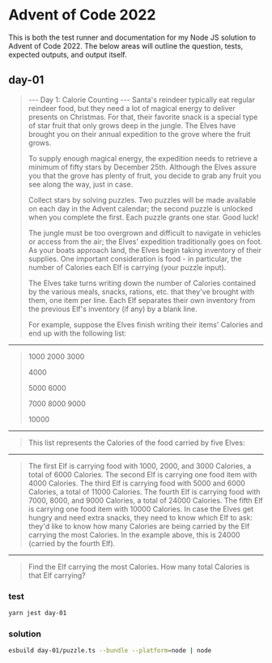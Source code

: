 # Advent of Code 2022

This is both the test runner and documentation for my Node JS solution to Advent of Code 2022.
The below areas will outline the question, tests, expected outputs, and output itself.


## day-01

> --- Day 1: Calorie Counting ---
> Santa's reindeer typically eat regular reindeer food, but they need a lot of magical energy to deliver presents on Christmas. For that, their favorite snack is a special type of star fruit that only grows deep in the jungle. The Elves have brought you on their annual expedition to the grove where the fruit grows.
>
> To supply enough magical energy, the expedition needs to retrieve a minimum of fifty stars by December 25th. Although the Elves assure you that the grove has plenty of fruit, you decide to grab any fruit you see along the way, just in case.
>
> Collect stars by solving puzzles. Two puzzles will be made available on each day in the Advent calendar; the second puzzle is unlocked when you complete the first. Each puzzle grants one star. Good luck!
>
> The jungle must be too overgrown and difficult to navigate in vehicles or access from the air; the Elves' expedition traditionally goes on foot. As your boats approach land, the Elves begin taking inventory of their supplies. One important consideration is food - in particular, the number of Calories each Elf is carrying (your puzzle input).
>
> The Elves take turns writing down the number of Calories contained by the various meals, snacks, rations, etc. that they've brought with them, one item per line. Each Elf separates their own inventory from the previous Elf's inventory (if any) by a blank line.
>
> For example, suppose the Elves finish writing their items' Calories and end up with the following list:

---

> 1000
> 2000
> 3000
>
> 4000
>
> 5000
> 6000
>
> 7000
> 8000
> 9000
>
> 10000

---

> This list represents the Calories of the food carried by five Elves:

---

> The first Elf is carrying food with 1000, 2000, and 3000 Calories, a total of 6000 Calories.
> The second Elf is carrying one food item with 4000 Calories.
> The third Elf is carrying food with 5000 and 6000 Calories, a total of 11000 Calories.
> The fourth Elf is carrying food with 7000, 8000, and 9000 Calories, a total of 24000 Calories.
> The fifth Elf is carrying one food item with 10000 Calories.
> In case the Elves get hungry and need extra snacks, they need to know which Elf to ask: they'd like to know how many Calories are being carried by the Elf carrying the most Calories. In the example above, this is 24000 (carried by the fourth Elf).

---

> Find the Elf carrying the most Calories. How many total Calories is that Elf carrying?

### test
~~~sh
yarn jest day-01
~~~

### solution
~~~sh
esbuild day-01/puzzle.ts --bundle --platform=node | node
~~~

